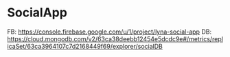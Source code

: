 # SocialApp

FB: https://console.firebase.google.com/u/1/project/lyna-social-app
DB: https://cloud.mongodb.com/v2/63ca38deebb12454e5dcdc9e#/metrics/replicaSet/63ca3964107c7d2168449f69/explorer/socialDB
